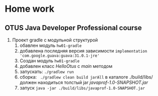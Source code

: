 #  Home work 
## OTUS Java Developer Professional course

 1. Проект gradle с модульной структурой
       1. обавлен модуль `hw01-gradle`
       2. добавлена последняя версия зависимости
    `implementation 'com.google.guava:guava:31.0.1-jre'`
       3. Создан  модуль `hw01-gradle`
       4. добавлен класс *HelloOtus* c *main* методом
       5. запускать: ``./gradlew run`` 
       6. сборка: `` ./gradlew clean build jarAll`` в каталоге ./build/libs/ должен находиться толстый  jar *javaprof-1.0-SNAPSHOT.jar*
       7. запуск ``java -jar ./build/libs/javaprof-1.0-SNAPSHOT.jar ``